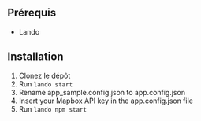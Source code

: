 ## Prérequis

- Lando

## Installation

1. Clonez le dépôt
2. Run `lando start`
3. Rename app_sample.config.json to app.config.json
3. Insert your Mapbox API key in the app.config.json file
3. Run `lando npm start`